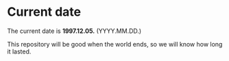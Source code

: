 # Current date

The current date is **1997.12.05.** (YYYY.MM.DD.)

This repository will be good when the world ends, so we will know how long it lasted.